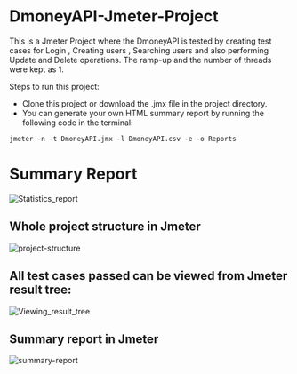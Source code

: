 # DmoneyAPI-Jmeter-Project
This is a Jmeter Project where the DmoneyAPI is tested by creating test cases for Login , Creating users , Searching users and also performing Update and Delete operations. The ramp-up and the number of threads were kept as 1.

Steps to run this project:
- Clone this project or download the .jmx file in the project directory.
- You can generate your own HTML summary report by running the following code in the terminal:

````
jmeter -n -t DmoneyAPI.jmx -l DmoneyAPI.csv -e -o Reports

````

# Summary Report
![Statistics_report](https://user-images.githubusercontent.com/10103397/193884787-37aa9f1d-bfb4-446e-a648-3e4999a659e3.png)

## Whole project structure in Jmeter
![project-structure](https://user-images.githubusercontent.com/10103397/193884869-f5657aa4-fa9a-48c9-91a9-17b1e8fded21.png)

## All test cases passed can be viewed from Jmeter result tree:
![Viewing_result_tree](https://user-images.githubusercontent.com/10103397/193884958-4edd69dd-7acb-473d-a2c6-d36a315d62e4.png)

## Summary report in Jmeter
![summary-report](https://user-images.githubusercontent.com/10103397/193885020-800ef053-eb4f-4cbb-84c5-c9b930923c1c.png)
